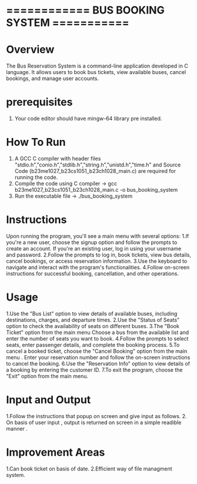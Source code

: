 # ============ BUS BOOKING SYSTEM =========== #

# Overview
The Bus Reservation System is a command-line application developed in C language. It allows users to book bus tickets, view available buses, cancel bookings, and manage user accounts.

# prerequisites
1. Your code editor should have mingw-64 library pre installed.

# How To Run
1. A GCC C compiler with header files "stdio.h","conio.h","stdlib.h","string.h","unistd.h","time.h" and Source Code (b23me1027_b23cs1051_b23ch1028_main.c) are required for running the code.
2. Compile the code using C compiler -> gcc b23me1027_b23cs1051_b23ch1028_main.c -o bus_booking_system
3. Run the executable file -> ./bus_booking_system

# Instructions
Upon running the program, you'll see a main menu with several options:
1.If you're a new user, choose the signup option and follow the prompts to create an account.
  If you're an existing user, log in using your username and password.
2.Follow the prompts to log in, book tickets, view bus details, cancel bookings, or access reservation information.
3.Use the keyboard to navigate and interact with the program's functionalities.
4.Follow on-screen instructions for successful booking, cancellation, and other operations.

# Usage
1.Use the "Bus List" option to view details of available buses, including destinations, charges, and departure times.
2.Use the "Status of Seats" option to check the availability of seats on different buses.
3.The "Book Ticket" option from the main menu Choose a bus from the available list and enter the number of seats you want to book.
4.Follow the prompts to select seats, enter passenger details, and complete the booking process.
5.To cancel a booked ticket, choose the "Cancel Booking" option from the main menu . Enter your reservation number and follow the on-screen instructions to cancel the booking.
6.Use the "Reservation Info" option to view details of a booking by entering the customer ID.
7.To exit the program, choose the "Exit" option from the main menu.

# Input and Output
1.Follow the instructions that popup on screen and give input as follows.
2. On basis of user input , output is returned on screen in a simple readible manner .

# Improvement Areas
1.Can book ticket on basis of date.
2.Efficient way of file managment system.